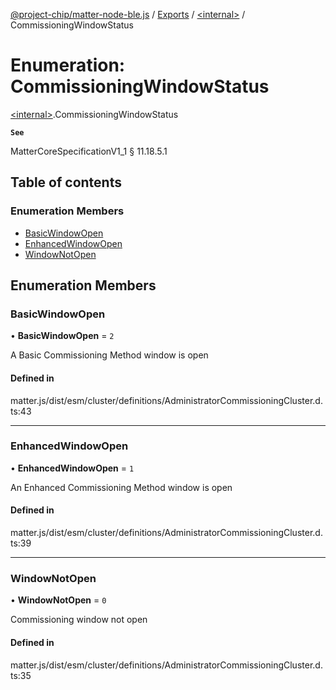 [@project-chip/matter-node-ble.js](../README.md) / [Exports](../modules.md) / [\<internal\>](../modules/internal_.md) / CommissioningWindowStatus

# Enumeration: CommissioningWindowStatus

[\<internal\>](../modules/internal_.md).CommissioningWindowStatus

**`See`**

MatterCoreSpecificationV1_1 § 11.18.5.1

## Table of contents

### Enumeration Members

- [BasicWindowOpen](internal_.CommissioningWindowStatus.md#basicwindowopen)
- [EnhancedWindowOpen](internal_.CommissioningWindowStatus.md#enhancedwindowopen)
- [WindowNotOpen](internal_.CommissioningWindowStatus.md#windownotopen)

## Enumeration Members

### BasicWindowOpen

• **BasicWindowOpen** = ``2``

A Basic Commissioning Method window is open

#### Defined in

matter.js/dist/esm/cluster/definitions/AdministratorCommissioningCluster.d.ts:43

___

### EnhancedWindowOpen

• **EnhancedWindowOpen** = ``1``

An Enhanced Commissioning Method window is open

#### Defined in

matter.js/dist/esm/cluster/definitions/AdministratorCommissioningCluster.d.ts:39

___

### WindowNotOpen

• **WindowNotOpen** = ``0``

Commissioning window not open

#### Defined in

matter.js/dist/esm/cluster/definitions/AdministratorCommissioningCluster.d.ts:35
